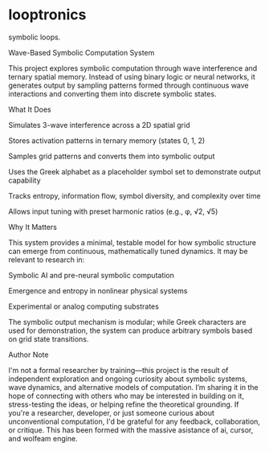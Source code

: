 # looptronics
symbolic loops.

Wave-Based Symbolic Computation System

This project explores symbolic computation through wave interference and ternary spatial memory. Instead of using binary logic or neural networks, it generates output by sampling patterns formed through continuous wave interactions and converting them into discrete symbolic states.

What It Does

Simulates 3-wave interference across a 2D spatial grid

Stores activation patterns in ternary memory (states 0, 1, 2)

Samples grid patterns and converts them into symbolic output

Uses the Greek alphabet as a placeholder symbol set to demonstrate output capability

Tracks entropy, information flow, symbol diversity, and complexity over time

Allows input tuning with preset harmonic ratios (e.g., φ, √2, √5)


Why It Matters

This system provides a minimal, testable model for how symbolic structure can emerge from continuous, mathematically tuned dynamics. It may be relevant to research in:

Symbolic AI and pre-neural symbolic computation

Emergence and entropy in nonlinear physical systems

Experimental or analog computing substrates


The symbolic output mechanism is modular; while Greek characters are used for demonstration, the system can produce arbitrary symbols based on grid state transitions.

Author Note

I'm not a formal researcher by training—this project is the result of independent exploration and ongoing curiosity about symbolic systems, wave dynamics, and alternative models of computation. I’m sharing it in the hope of connecting with others who may be interested in building on it, stress-testing the ideas, or helping refine the theoretical grounding. If you're a researcher, developer, or just someone curious about unconventional computation, I'd be grateful for any feedback, collaboration, or critique. This has been formed with the massive asistance of ai, cursor, and wolfeam engine.
